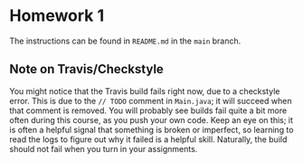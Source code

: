# Homework 1

The instructions can be found in `README.md` in the `main` branch. 

## Note on Travis/Checkstyle

You might notice that the Travis build fails right now, due to a checkstyle error. This is due to the `// TODO` comment in `Main.java`; it will succeed when that comment is removed. You will probably see builds fail quite a bit more often during this course, as you push your own code. Keep an eye on this; it is often a helpful signal that something is broken or imperfect, so learning to read the logs to figure out why it failed is a helpful skill. Naturally, the build should not fail when you turn in your assignments.
